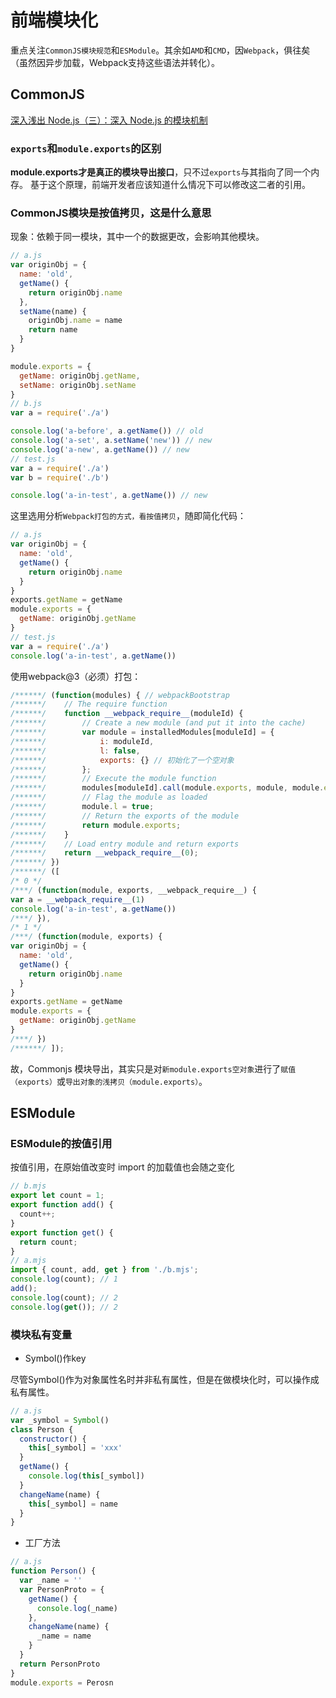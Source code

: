 # 前端模块化

重点关注`CommonJS模块规范`和`ESModule`。其余如`AMD`和`CMD`，因`Webpack`，俱往矣（虽然因异步加载，Webpack支持这些语法并转化）。

## CommonJS

[深入浅出 Node.js（三）：深入 Node.js 的模块机制](https://www.infoq.cn/article/nodejs-module-mechanism)

### `exports`和`module.exports`的区别

**module.exports才是真正的模块导出接口**，只不过`exports`与其指向了同一个内存。
基于这个原理，前端开发者应该知道什么情况下可以修改这二者的引用。

### CommonJS模块是按值拷贝，这是什么意思

现象：依赖于同一模块，其中一个的数据更改，会影响其他模块。

```js
// a.js
var originObj = {
  name: 'old',
  getName() {
    return originObj.name
  },
  setName(name) {
    originObj.name = name
    return name
  }
}

module.exports = {
  getName: originObj.getName,
  setName: originObj.setName
}
// b.js
var a = require('./a')

console.log('a-before', a.getName()) // old
console.log('a-set', a.setName('new')) // new
console.log('a-new', a.getName()) // new
// test.js
var a = require('./a')
var b = require('./b')

console.log('a-in-test', a.getName()) // new
```

这里选用分析`Webpack打包的方式，看按值拷贝`，随即简化代码：

```js
// a.js
var originObj = {
  name: 'old',
  getName() {
    return originObj.name
  }
}
exports.getName = getName
module.exports = {
  getName: originObj.getName
}
// test.js
var a = require('./a')
console.log('a-in-test', a.getName())
```

使用webpack@3（必须）打包：

```js
/******/ (function(modules) { // webpackBootstrap
/******/ 	// The require function
/******/ 	function __webpack_require__(moduleId) {
/******/ 		// Create a new module (and put it into the cache)
/******/ 		var module = installedModules[moduleId] = {
/******/ 			i: moduleId,
/******/ 			l: false,
/******/ 			exports: {} // 初始化了一个空对象
/******/ 		};
/******/ 		// Execute the module function
/******/ 		modules[moduleId].call(module.exports, module, module.exports, __webpack_require__);
/******/ 		// Flag the module as loaded
/******/ 		module.l = true;
/******/ 		// Return the exports of the module
/******/ 		return module.exports;
/******/ 	}
/******/ 	// Load entry module and return exports
/******/ 	return __webpack_require__(0);
/******/ })
/******/ ([
/* 0 */
/***/ (function(module, exports, __webpack_require__) {
var a = __webpack_require__(1)
console.log('a-in-test', a.getName())
/***/ }),
/* 1 */
/***/ (function(module, exports) {
var originObj = {
  name: 'old',
  getName() {
    return originObj.name
  }
}
exports.getName = getName
module.exports = {
  getName: originObj.getName
}
/***/ })
/******/ ]);
```

故，Commonjs 模块导出，其实只是对`新module.exports空对象`进行了`赋值（exports）`或`导出对象的浅拷贝（module.exports）`。

## ESModule

### ESModule的按值引用

按值引用，在原始值改变时 import 的加载值也会随之变化

```js
// b.mjs
export let count = 1;
export function add() {
  count++;
}
export function get() {
  return count;
}
// a.mjs
import { count, add, get } from './b.mjs';
console.log(count); // 1
add();
console.log(count); // 2
console.log(get()); // 2
```

### 模块私有变量

- Symbol()作key

尽管Symbol()作为对象属性名时并非私有属性，但是在做模块化时，可以操作成私有属性。

```js
// a.js
var _symbol = Symbol()
class Person {
  constructor() {
    this[_symbol] = 'xxx'
  }
  getName() {
    console.log(this[_symbol])
  }
  changeName(name) {
    this[_symbol] = name
  }
}
```

- 工厂方法

```js
// a.js
function Person() {
  var _name = ''
  var PersonProto = {
    getName() {
      console.log(_name)
    },
    changeName(name) {
      _name = name
    }
  }
  return PersonProto
}
module.exports = Perosn
```

